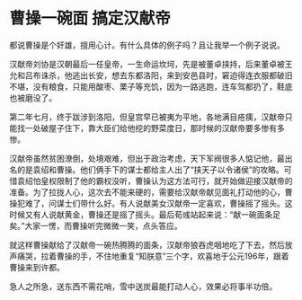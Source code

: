 # 曹操一碗面 搞定汉献帝

都说曹操是个奸雄，擅用心计。有什么具体的例子吗？且让我举一个例子说说。 

汉献帝刘协是汉朝最后一任皇帝，一生命运坎坷，先是被董卓挟持，后来董卓被王允和吕布诛杀，他逃出长安，想去东都洛阳，来到安邑县时，窘迫得连衣服都破旧不堪，没有粮食，只能用酸枣、栗子等充饥，因为一路逃跑，连车驾都扔了，鞋底也被磨没了。 

第二年七月，终于跋涉到洛阳，但皇宫早已被夷为平地，各地满目疮痍，汉献帝只能找一处破屋子住下，靠大臣们给他挖的野菜度日，那时候的汉献帝要多惨有多惨。 

汉献帝虽然贫困潦倒，处境艰难，但出于政治考虑，天下军阀很多人惦记他，最出名的是袁绍和曹操。他们俩手下的谋士都给主人出了“挟天子以令诸侯”的攻略。可惜袁绍怕皇权限制了他的霸权没听，曹操认为这方法可行，就开始做迎接汉献帝的准备。为了拉拢人心，这次去不能来硬的，需要给汉献帝献见面礼打动他的心，曹操犯难了，问谋士们带什么好。有人说献美女汉献帝一定喜欢，曹操摇了摇头。这时候又有人说献黄金，曹操还是摇了摇头。最后荀彧站起来说：“献一碗面条足矣。”大家一愣，而曹操听完微微一笑，点头答应。 

就这样曹操献给了汉献帝一碗热腾腾的面条，汉献帝狼吞虎咽地吃了下去，然后放声痛哭，拉着曹操的手，不住地重复“知朕意”三个字，欢喜地于公元196年，跟着曹操来到许都。 

急人之所急，送东西不需花哨，雪中送炭最能打动人心，效果必将事半功倍。